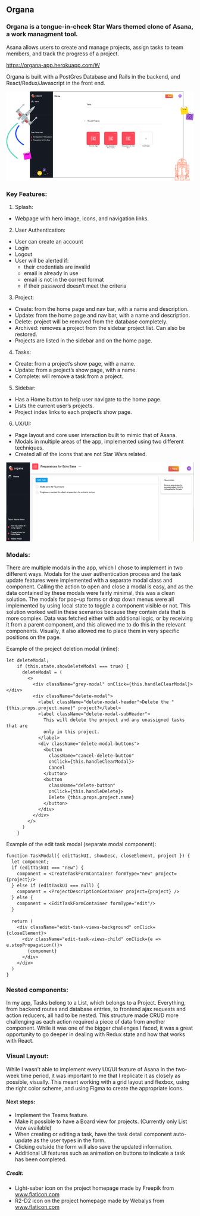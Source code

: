 ## Organa


### Organa is a tongue-in-cheek Star Wars themed clone of Asana, a work managment tool.
Asana allows users to create and manage projects, assign tasks to team members, and track the progress of a project.


https://organa-app.herokuapp.com/#/


Organa is built with a PostGres Database and Rails in the backend, and React/Redux/Javascript in the front end. 

![Hero](/images/READMEHero.png)

### Key Features:

1. Splash:
  * Webpage with hero image, icons, and navigation links.

2. User Authentication: 
  * User can create an account
  * Login
  * Logout
  * User will be alerted if:
     * their credentials are invalid
     * email is already in use
     * email is not in the correct format
     * if their password doesn’t meet the criteria

3. Project:
  * Create: from the home page and nav bar, with a name and description.
  * Update: from the home page and nav bar, with a name and description.
  * Delete: project will be removed from the database completely.
  * Archived: removes a project from the sidebar project list. Can also be restored.
  * Projects are listed in the sidebar and on the home page.

4. Tasks: 
  * Create: from a project’s show page, with a name.
  * Update: from a project’s show page, with a name.
  * Complete: will remove a task from a project. 

5. Sidebar:
  * Has a Home button to help user navigate to the home page.
  * Lists the current user’s projects.
  * Project index links to each project’s show page.

6. UX/UI:
  * Page layout and core user interaction built to mimic that of Asana.
  * Modals in multiple areas of the app, implemented using two different techniques. 
  * Created all of the icons that are not Star Wars related.
  
  ![Detail](/images/ProjectIndexDetail.png)

### Modals:
There are multiple modals in the app, which I chose to implement in two different ways.
Modals for the user authentication process and the task update features were implemented with a separate modal class and component. Calling the action to open and close a modal is easy, and as the data contained by these modals were fairly minimal, this was a clean solution.
The modals for pop-up forms or drop down menus were all implemented by using local state to toggle a component visible or not. This solution worked well in these scenarios because they contain data that is more complex. Data was fetched either with additional logic, or by receiving it from a parent component, and this allowed me to do this in the relevant components. Visually, it also allowed me to place them in very specific positions on the page. 

Example of the project deletion modal (inline):
```
let deleteModal;
    if (this.state.showDeleteModal === true) {
      deleteModal = (
        <>
          <div className="grey-modal" onClick={this.handleClearModal}></div>
          <div className="delete-modal">
            <label className="delete-modal-header">Delete the "{this.props.project.name}" project?</label>
            <label className="delete-modal-subHeader">
              This will delete the project and any unassigned tasks that are 
              only in this project.
            </label>
            <div className="delete-modal-buttons">
              <button 
                className="cancel-delete-button"
                onClick={this.handleClearModal}>
                Cancel
              </button>
              <button
                className="delete-button"
                onClick={this.handleDelete}>
                Delete {this.props.project.name}
              </button>
            </div>
          </div>
        </>
      )
    }
   ```

Example of the edit task modal (separate modal component): 
```
function TaskModal({ editTaskUI, showDesc, closeElement, project }) {
  let component;
  if (editTaskUI === "new") {
    component = <CreateTaskFormContainer formType="new" project={project}/>
  } else if (editTaskUI === null) {
    component = <ProjectDescriptionContainer project={project} />
  } else {
    component = <EditTaskFormContainer formType="edit"/>
  }

  return (
    <div className="edit-task-views-background" onClick={closeElement}>
      <div className="edit-task-views-child" onClick={e => e.stopPropagation()}>
        {component}
      </div>
    </div>
  )
}
```

### Nested components:
In my app, Tasks belong to a List, which belongs to a Project. Everything, from backend routes and database entries, to frontend ajax requests and action reducers, all had to be nested. This structure made CRUD more challenging as each action required a piece of data from another component. While it was one of the bigger challenges I faced, it was a great opportunity to go deeper in dealing with Redux state and how that works with React.

### Visual Layout:
While I wasn’t able to implement every UX/UI feature of Asana in the two-week time period, it was important to me that I replicate it as closely as possible, visually. This meant working with a grid layout and flexbox, using the right color scheme, and using Figma to create the appropriate icons. 


#### Next steps:
  * Implement the Teams feature.
  * Make it possible to have a Board view for projects. (Currently only List view available)
  * When creating or editing a task, have the task detail component auto-update as the user types in the form.
  * Clicking outside the form will also save the updated information.
  * Additional UI features such as animation on buttons to indicate a task has been completed.
 
##### Credit:
  * Light-saber icon on the project homepage made by Freepik from www.flaticon.com 
  * R2-D2 icon on the project homepage made by Webalys from www.flaticon.com
  

